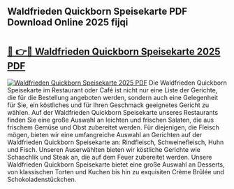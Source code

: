 ## Waldfrieden Quickborn Speisekarte PDF Download Online 2025 fijqi

# <h2><a href="http://gcbctqc.nevu.top/?p=Waldfrieden+Quickborn+Speisekarte">🔗 👉🔴 Waldfrieden Quickborn Speisekarte 2025 PDF</a></h2>

[![Waldfrieden Quickborn Speisekarte 2025 PDF](https://i.imgur.com/dBaPXMq.png)](http://gcbctqc.nevu.top/?p=Waldfrieden+Quickborn+Speisekarte)
Die Waldfrieden Quickborn Speisekarte im Restaurant oder Café ist nicht nur eine Liste der Gerichte, die für die Bestellung angeboten werden, sondern auch eine Gelegenheit für Sie, ein köstliches und für Ihren Geschmack geeignetes Gericht zu wählen. Auf der Waldfrieden Quickborn Speisekarte unseres Restaurants finden Sie eine große Auswahl an leichten und frischen Salaten, die aus frischem Gemüse und Obst zubereitet werden. Für diejenigen, die Fleisch mögen, bieten wir eine umfangreiche Auswahl an Gerichten auf der Waldfrieden Quickborn Speisekarte an: Rindfleisch, Schweinefleisch, Huhn und Fisch. Unseren Auserwählten bieten wir köstliche Gerichte wie Schaschlik und Steak an, die auf dem Feuer zubereitet werden. Unsere Waldfrieden Quickborn Speisekarte bietet eine große Auswahl an Desserts, von klassischen Torten und Kuchen bis hin zu exquisiten Crème Brûlée und Schokoladenstückchen.
